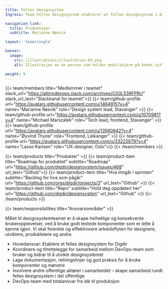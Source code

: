 ```yaml
---
title: Felles designsystem
Ingress: Team Felles designsystem etablerer et felles designsystem i Digdir med komponenter som vi utvikler sammen og bruker på tvers av produktteam. Teamet har med folk fra flere avdelinger i Digdir. Andre offentlige aktører er også involvert.

navigation_link:
  title: Produkteier
  subtitle: Marianne Røsvik

layout: 'team/single'

banner:
  image:
    src: /illustrations/illustration-03.png
    alt: Illustrasjon av en person som holder mobilskjerm på kneet sitt

weight: 9
---
```


{{< team/members title="Medlemmer i teamet" slack_url="https://altinndevops.slack.com/archives/C03L53RFPRU" slack_url_text="Slackkanal for teamet">}}
{{< team/github-profile url="https://avatars.githubusercontent.com/u/1464915?v=4" name="Marianne Røsvik" role="Design system lead, Stavanger" >}}
{{< team/github-profile url="https://avatars.githubusercontent.com/u/1070981?v=4" name="Michael Marszalek" role="Tech lead, frontend, Stavanger" >}}
{{< team/github-profile url="https://avatars.githubusercontent.com/u/13560642?v=4" name="Øyvind Thune" role="Frontend, Leikanger" >}}
{{< team/github-profile url="https://avatars.githubusercontent.com/u/33222679?v=4" name="Lasse Karlsen" role="UX-designer, Oslo">}}
{{< /team/members >}}

{{< team/products title="Produkter" >}}
{{< team/product-item title="Roadmap for produktet" subtitle="Roadmap" url="https://github.com/digdir/designsystem/issues/468" url_text="Github">}}
{{< team/product-item title="Hva inngår i sprinten" subtitle="Backlog for hva som pågår" url="https://github.com/orgs/digdir/projects/3" url_text="Github" >}}
{{< team/product-item title="Repo" subtitle="Hold deg oppdatert her" url="https://github.com/digdir/designsystem" url_text="Github" >}}
{{< /team/products >}}

{{< team/responsibilities title="Ansvarsområder" >}}

Målet til designsystemteamet er å skape helhetlige og konsekvente brukeropplevelser, ved å bruke godt testede komponenter som er lette å kjenne igjen. Vi skal forenkle og effektivisere arbeidsflyten for designere, utviklere, produkteiere og andre.

- Hovedansvar: Etablere et felles designsystem for Digdir
- Koordinere og tilrettelegge for samarbeid mellom DevOps-team som bruker og bidrar til å utvikle designsystemet
- Lage dokumentasjon, retningslinjer og god praksis for å bruke komponenter og mønstre
- Involvere andre offentlige aktører i samarbeidet – skape samarbeid rundt felles designsystem i det offentlige
- DevOps-team med totalansvar fra idé til produksjon
